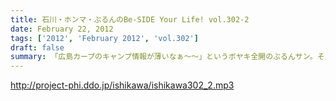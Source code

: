 ```yaml
---
title: 石川・ホンマ・ぶるんのBe-SIDE Your Life! vol.302-2
date: February 22, 2012
tags: ['2012', 'February 2012', 'vol.302']
draft: false
summary: 「広島カープのキャンプ情報が薄いなぁ～～」というボヤキ全開のぶるんサン。そんなぶるんサン～バンド活動にはちょっと前向きな雰囲気。NAMAE
---
```


http://project-phi.ddo.jp/ishikawa/ishikawa302_2.mp3
